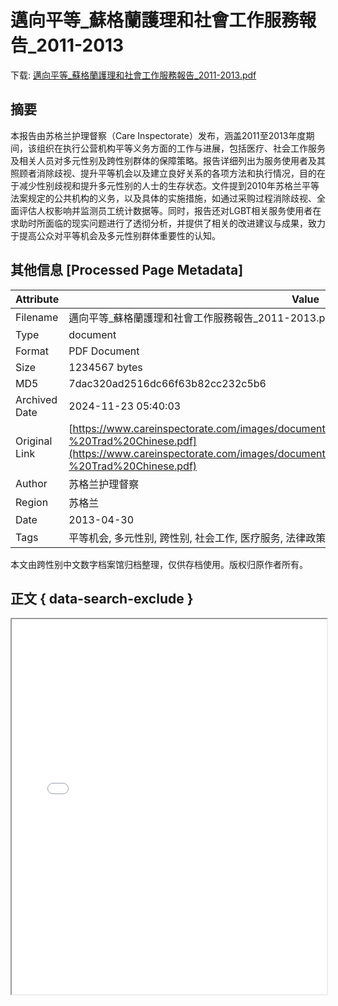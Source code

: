 # 邁向平等_蘇格蘭護理和社會工作服務報告_2011-2013

<!-- tcd_download_link -->
下载: <a href="邁向平等_蘇格蘭護理和社會工作服務報告_2011-2013.pdf" download>邁向平等_蘇格蘭護理和社會工作服務報告_2011-2013.pdf</a>
<!-- tcd_download_link_end -->

## 摘要

<!-- tcd_abstract -->
本报告由苏格兰护理督察（Care Inspectorate）发布，涵盖2011至2013年度期间，该组织在执行公营机构平等义务方面的工作与进展，包括医疗、社会工作服务及相关人员对多元性别及跨性别群体的保障策略。报告详细列出为服务使用者及其照顾者消除歧视、提升平等机会以及建立良好关系的各项方法和执行情况，目的在于减少性别歧视和提升多元性别的人士的生存状态。文件提到2010年苏格兰平等法案规定的公共机构的义务，以及具体的实施措施，如通过采购过程消除歧视、全面评估人权影响并监测员工统计数据等。同时，报告还对LGBT相关服务使用者在求助时所面临的现实问题进行了透彻分析，并提供了相关的改进建议与成果，致力于提高公众对平等机会及多元性别群体重要性的认知。

<!-- tcd_abstract_end -->

## 其他信息 [Processed Page Metadata]

| Attribute       | Value                                  |
|-----------------|----------------------------------------|
| Filename        | 邁向平等_蘇格蘭護理和社會工作服務報告_2011-2013.pdf                             |
| Type            | document                                 |
| Format          | PDF Document                               |
| Size            | 1234567 bytes                           |
| MD5             | 7dac320ad2516dc66f63b82cc232c5b6                                  |
| Archived Date   | 2024-11-23 05:40:03                             |
| Original Link   | [https://www.careinspectorate.com/images/documents/1956/Towards%20Equality%202013%20-%20Trad%20Chinese.pdf](https://www.careinspectorate.com/images/documents/1956/Towards%20Equality%202013%20-%20Trad%20Chinese.pdf)                         |
| Author          | 苏格兰护理督察                               |
| Region          | 苏格兰                               |
| Date            | 2013-04-30                                 |
| Tags            | 平等机会, 多元性别, 跨性别, 社会工作, 医疗服务, 法律政策, 歧视消除, 社会保障, 平等法案, 苏格兰                                 |

本文由跨性别中文数字档案馆归档整理，仅供存档使用。版权归原作者所有。


## 正文 { data-search-exclude }

<!-- tcd_main_text -->
<iframe src="../邁向平等_蘇格蘭護理和社會工作服務報告_2011-2013.pdf" width="100%" height="600px">
    <p>无法显示PDF，请下载查看。</p>
</iframe>
<!-- tcd_main_text_end -->

